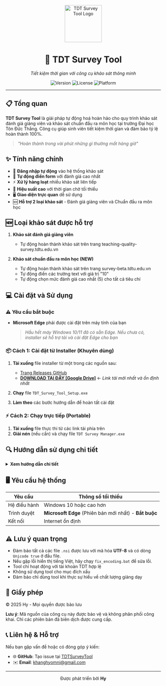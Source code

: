 <div align="center">
  <img src="tdt_icon.ico" alt="TDT Survey Tool Logo" width="120" height="120" />
  <h1>🚀 TDT Survey Tool</h1>
  <p><em>Tiết kiệm thời gian với công cụ khảo sát thông minh</em></p>
  
  ![Version](https://img.shields.io/badge/Version-1.1-blue)
  ![License](https://img.shields.io/badge/License-Private-red)
  ![Platform](https://img.shields.io/badge/Platform-Windows-brightgreen)
</div>

---

## 📋 Tổng quan

**TDT Survey Tool** là giải pháp tự động hoá hoàn hảo cho quy trình khảo sát đánh giá giảng viên và khảo sát chuẩn đầu ra môn học tại trường Đại học Tôn Đức Thắng. Công cụ giúp sinh viên tiết kiệm thời gian và đảm bảo tỷ lệ hoàn thành 100%.

> *"Hoàn thành trong vài phút những gì thường mất hàng giờ"*

## ✨ Tính năng chính

- 🔐 **Đăng nhập tự động** vào hệ thống khảo sát
- 📝 **Tự động điền form** với đánh giá cao nhất
- ⚡ **Xử lý hàng loạt** nhiều khảo sát liên tiếp
- 🎯 **Hiệu suất cao** với thời gian chờ tối thiểu
- 🖥️ **Giao diện trực quan** dễ sử dụng
- 🆕 **Hỗ trợ 2 loại khảo sát** - Đánh giá giảng viên và Chuẩn đầu ra môn học

## 🆕 Loại khảo sát được hỗ trợ

1. **Khảo sát đánh giá giảng viên**
   - Tự động hoàn thành khảo sát trên trang teaching-quality-survey.tdtu.edu.vn

2. **Khảo sát chuẩn đầu ra môn học (NEW)**
   - Tự động hoàn thành khảo sát trên trang survey-beta.tdtu.edu.vn
   - Tự động điền các trường text với giá trị "10"
   - Tự động chọn mức đánh giá cao nhất (5) cho tất cả tiêu chí

## 💻 Cài đặt và Sử dụng

### ⚠️ Yêu cầu bắt buộc

- **Microsoft Edge** phải được cài đặt trên máy tính của bạn
  > *Hầu hết máy Windows 10/11 đã có sẵn Edge. Nếu chưa có, installer sẽ hỗ trợ tải và cài đặt Edge cho bạn*

### 📦 Cách 1: Cài đặt từ Installer (Khuyên dùng)

1. **Tải xuống** file installer từ một trong các nguồn sau:
   - [Trang Releases GitHub](https://github.com/HyIsNoob/TDTSurveyTool/releases)
   - [**DOWNLOAD TẠI ĐÂY [Google Drive]**](https://drive.google.com/file/d/1wzC9w6iX-qSq-YwlHxJmHx48oq56W7Z9/view?usp=sharing) ← *Link tải mới nhất và ổn định nhất*
   
2. **Chạy** file `TDT_Survey_Tool_Setup.exe`
3. **Làm theo** các bước hướng dẫn để hoàn tất cài đặt

### ⚡ Cách 2: Chạy trực tiếp (Portable)

1. **Tải xuống** file thực thi từ các link tải phía trên
2. **Giải nén** (nếu cần) và chạy file `TDT Survey Manager.exe`

## 🔍 Hướng dẫn sử dụng chi tiết

<details>
<summary><b>Xem hướng dẫn chi tiết</b></summary>

1. **Mở ứng dụng** TDT Survey Manager
2. **Chọn loại khảo sát** bạn muốn làm (Khảo sát giảng viên hoặc Khảo sát chuẩn đầu ra)
3. **Nhập thông tin đăng nhập** của tài khoản TDT
4. **Nhấn nút "Bắt đầu"** để tool tự động hoạt động
5. **Theo dõi** tiến trình trong tab "Tool"
6. **Hoàn tất!** Chờ thông báo khi mọi khảo sát đã hoàn thành

</details>

## 🖥️ Yêu cầu hệ thống

| Yêu cầu | Thông số tối thiểu |
|---------|-------------------|
| Hệ điều hành | Windows 10 hoặc cao hơn |
| Trình duyệt | **Microsoft Edge** (Phiên bản mới nhất) - **Bắt buộc** |
| Kết nối | Internet ổn định |

## ⚠️ Lưu ý quan trọng

- Đảm bảo tất cả các file `.nsi` được lưu với mã hóa **UTF-8** và có dòng `Unicode true` ở đầu file.
- Nếu gặp lỗi hiển thị tiếng Việt, hãy chạy `fix_encoding.bat` để sửa lỗi.
- Tool chỉ hoạt động với tài khoản TDT hợp lệ
- Không sử dụng tool cho mục đích xấu
- Đảm bảo chỉ dùng tool khi thực sự hiểu về chất lượng giảng dạy

## 📜 Giấy phép

© 2025 Hy - Mọi quyền được bảo lưu

**Lưu ý**: Mã nguồn của công cụ này được bảo vệ và không phân phối công khai. Chỉ các phiên bản đã biên dịch được cung cấp.

## 📞 Liên hệ & Hỗ trợ
Nếu bạn gặp vấn đề hoặc có đóng góp ý kiến:

- 🌐 **GitHub**: Tạo issue tại [TDTSurveyTool](https://github.com/HyIsNoob/TDTSurveyTool/issues)
- ✉️ **Email**: [khanghyomni@gmail.com](mailto:khanghyomni@gmail.com)

---

<div align="center">
  <p>Được phát triển bởi <b>Hy</b></p>
</div>
